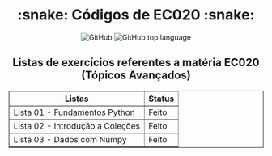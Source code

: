 <h1 align = "center">:snake: Códigos de EC020 :snake:</h1>
<p align = "center">
 <img alt="GitHub" src="https://img.shields.io/github/license/carolfons/EC020">&nbsp<img alt="GitHub top language" src="https://img.shields.io/github/languages/top/carolfons/EC020">
</p>

<h2 align = "center"> Listas de exercícios referentes a matéria EC020 (Tópicos Avançados)  </h2>


<table border = "1" >
 <tr >
 <th align = "center"> <bold>Listas</bold> </th>
 <th align = "center"><bold>Status</bold> </th>
 </tr>
 
 <tr >
 <td> Lista 01 - Fundamentos Python </td>
 <td> Feito </td>
 </tr>
 
 <tr >
 <td> Lista 02 - Introdução a Coleções </td>
 <td> Feito </td>
 </tr>
 
 <tr>
 <td> Lista 03 - Dados com Numpy </td>
 <td> Feito </td>
 </tr>
 
